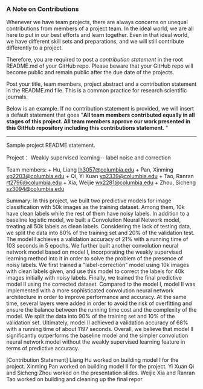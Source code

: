 ### A Note on Contributions

Whenever we have team projects, there are always concerns on unequal contributions from members of a project team. In the ideal world, we are all here to put in our best efforts and learn together. Even in that ideal world, we have different skill sets and preparations, and we will still contribute differently to a project. 

Therefore, you are required to post a *contribution statement* in the root README.md of your GitHub repo. Please beware that your GitHub repo will become public and remain public after the due date of the projects. 

Post your title, team members, project abstract and a contribution statement in the README.md file.  This is a common practice for research scientific journals. 

Below is an example. If no contribution statement is provided, we will insert a default statement that goes "**All team members contributed equally in all stages of this project. All team members approve our work presented in this GitHub repository including this contributions statement**. "

---
Sample project README statement.

Project：  Weakly supervised learning-- label noise and correction

Team members: 
    + Hu, Liang lh3057@columbia.edu
    + Pan, Xinming xp2203@columbia.edu
    + Qi, Yi Xuan yq2339@columbia.edu
    + Tao, Ranran rt2796@columbia.edu
    + Xia, Weijie wx2281@columbia.edu
    + Zhou, Sicheng sz3094@columbia.edu

Summary: In this project, we built two predictive models for image classification with 50k images as the training dataset. Among them, 10k have clean labels while the rest of them have noisy labels. In addition to a baseline logistic model, we built a Convolution Neural Network model, treating all 50k labels as clean labels. Considering the lack of testing data, we split the data into 80% of the training set and 20% of the validation test. The model I achieves a validation accuracy of 21% with a running time of 103 seconds in 5 epochs. We further built another convolution neural network model based on model I, incorporating the weakly supervised learning method into it in order to solve the problem of the presence of noisy labels. We first trained a "label-correction" model using 10k images with clean labels given, and use this model to correct the labels for 40k images initially with noisy labels. Finally, we trained the final predictive model II using the corrected dataset. Compared to the model I, model II was implemented with a more sophisticated convolution neural network architecture in order to improve performance and accuracy. At the same time, several layers were added in order to avoid the risk of overfitting and ensure the balance between the running time cost and the complexity of the model. We split the data into 90% of the training set and 10% of the validation set. Ultimately, model II achieved a validation accuracy of 68% with a running time of about 1197 seconds. Overall, we believe that model II significantly outperforms the baseline model and the simpler convolution neural network model without the weakly supervised learning feature in terms of predictive accuracy.

[Contribution Statement] Liang Hu worked on building model I for the project. Xinming Pan worked on building model II for the project. Yi Xuan Qi and Sicheng Zhou worked on the presentation slides. Weijie Xia and Ranran Tao worked on building and cleaning up the final repor
